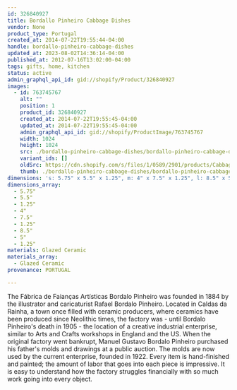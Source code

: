 ```yaml
---
id: 326840927
title: Bordallo Pinheiro Cabbage Dishes
vendor: None
product_type: Portugal
created_at: 2014-07-22T19:55:44-04:00
handle: bordallo-pinheiro-cabbage-dishes
updated_at: 2023-08-02T14:36:14-04:00
published_at: 2012-07-16T13:02:00-04:00
tags: gifts, home, kitchen
status: active
admin_graphql_api_id: gid://shopify/Product/326840927
images:
  - id: 763745767
    alt: ""
    position: 1
    product_id: 326840927
    created_at: 2014-07-22T19:55:45-04:00
    updated_at: 2014-07-22T19:55:45-04:00
    admin_graphql_api_id: gid://shopify/ProductImage/763745767
    width: 1024
    height: 1024
    src: ./bordallo-pinheiro-cabbage-dishes/bordallo-pinheiro-cabbage-dishes__0.jpg
    variant_ids: []
    oldSrc: https://cdn.shopify.com/s/files/1/0589/2901/products/Cabbage_Dishes.jpeg?v=1406073345
    thumb: ./bordallo-pinheiro-cabbage-dishes/bordallo-pinheiro-cabbage-dishes__0-thumb.jpg
dimensions: 's: 5.75" x 5.5" x 1.25", m: 4" x 7.5" x 1.25", l: 8.5" x 5" x 1.25"'
dimensions_array:
  - 5.75"
  - 5.5"
  - 1.25"
  - 4"
  - 7.5"
  - 1.25"
  - 8.5"
  - 5"
  - 1.25"
materials: Glazed Ceramic
materials_array:
  - Glazed Ceramic
provenance: PORTUGAL

---
```


The Fábrica de Faianças Artísticas Bordalo Pinheiro was founded in 1884 by the illustrator and caricaturist Rafael Bordalo Pinheiro. Located in Caldas da Rainha, a town once filled with ceramic producers, where ceramics have been produced since Neolithic times, the factory was - until Bordalo Pinheiro's death in 1905 - the location of a creative industrial enterprise, similar to Arts and Crafts workshops in England and the US. When the original factory went bankrupt, Manuel Gustavo Bordalo Pinheiro purchased his father's molds and drawings at a public auction. The molds are now used by the current enterprise, founded in 1922. Every item is hand-finished and painted; the amount of labor that goes into each piece is impressive. It is easy to understand how the factory struggles financially with so much work going into every object.